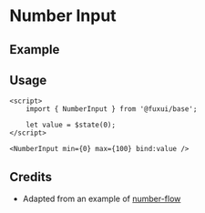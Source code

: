 <script>
	import { NumberInput } from '@fuxui/base';
</script>

# Number Input

## Example

<NumberInput min={-1000} max={1000} />

## Usage

```svelte
<script>
	import { NumberInput } from '@fuxui/base';

	let value = $state(0);
</script>

<NumberInput min={0} max={100} bind:value />
```

## Credits

- Adapted from an example of [number-flow](https://number-flow.barvian.me/)
